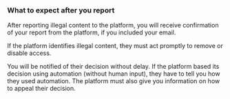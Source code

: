 ###  **What to expect after you report**

After reporting illegal content to the platform, you will receive confirmation
of your report from the platform, if you included your email.

If the platform identifies illegal content, they must act promptly to remove
or disable access.

You will be notified of their decision without delay. If the platform based
its decision using automation (without human input), they have to tell you how
they used automation. The platform must also give you information on how to
appeal their decision.
